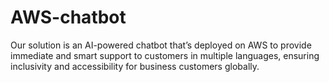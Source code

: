 # AWS-chatbot

Our solution is an AI-powered chatbot that’s deployed on AWS to provide immediate and smart support to customers in multiple languages, ensuring inclusivity and accessibility for business customers globally.
